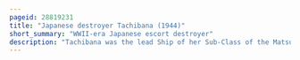 ```yaml
---
pageid: 28819231
title: "Japanese destroyer Tachibana (1944)"
short_summary: "WWII-era Japanese escort destroyer"
description: "Tachibana was the lead Ship of her Sub-Class of the Matsu-Class Escort Destroyers built during World War Ii for the imperial japanese Navy. Completed in early 1945 the Ship was assigned convoy Escort Duties in the Home Waters. She was Sunk on July 14 with the Loss of 135 Crewmen by american Carrier Aircraft attacking Targets in southern Hokkaido."
---
```

